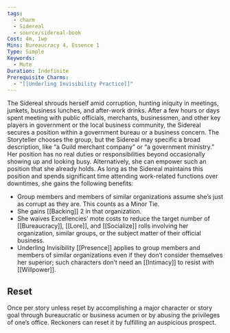 ```yaml
---
tags:
  - charm
  - Sidereal
  - source/sidereal-book
Cost: 4m, 1wp
Mins: Bureaucracy 4, Essence 1
Type: Simple
Keywords:
  - Mute
Duration: Indefinite
Prerequisite Charms:
  - "[[Underling Invisibility Practice]]"
---
```

The Sidereal shrouds herself amid corruption, hunting iniquity in meetings, junkets, business lunches, and after-work drinks. After a few hours or days spent meeting with public officials, merchants, businessmen, and other key players in government or the local business community, the Sidereal secures a position within a government bureau or a business concern. The Storyteller chooses the group, but the Sidereal may specific a broad description, like “a Guild merchant company” or “a government ministry.” Her position has no real duties or responsibilities beyond occasionally showing up and looking busy. Alternatively, she can empower such an position that she already holds. As long as the Sidereal maintains this position and spends significant time attending work-related functions over downtimes, she gains the following benefits: 
-  Group members and members of similar organizations assume she’s just as corrupt as they are. This counts as a Minor Tie. 
-  She gains [[Backing]] 2 in that organization. 
-  She waives Excellencies’ mote costs to reduce the target number of [[Bureaucracy]], [[Lore]], and [[Socialize]] rolls involving her organization, similar groups, or the subject matter of their official business. 
-  Underling Invisibility [[Presence]] applies to group members and members of similar organizations even if they don’t consider themselves her superior; such characters don’t need an [[Intimacy]] to resist with [[Willpower]]. 
## Reset
Once per story unless reset by accomplishing a major character or story goal through bureaucratic or business acumen or by abusing the privileges of one’s office. Reckoners can reset it by fulfilling an auspicious prospect.
